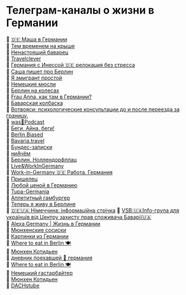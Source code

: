 # Телеграм-каналы о жизни в Германии 
🔸 [🇩🇪 Маша в Германии](https://t.me/maria_germany)  
🔸 [Тем временем на крыше](https://t.me/AufDemDACH)  
🔸 [Ненастоящий баварец](https://t.me/muenchenleben)  
🔸 [Travelclever](https://t.me/travelclever)  
🔸 [Германия с Инессой 🇩🇪 релокация без стресса](https://t.me/inessaderus)  
🔸 [Саша пишет про Берлин](https://t.me/sasha_pishet_pro_berlin)  
🔸 [Я эмигрант простой](https://t.me/prostushki)  
🔸 [Немецкие мюсли](https://t.me/nemusli)  
🔸 [Берлин на колесах](https://t.me/velogidberlin)  
🔸 [Frau Anna, как там в Германии?](https://t.me/fourcups)  
🔸 [Баварская колбаска](https://t.me/bratwurst_de)  
🔸 [Вотвояси: психологические консультации до и после переезда за границу.](https://t.me/votvoyasi)  
🔸 [was📢Podcast](https://t.me/waspodcast)  
🔸 [Беги, Айна, беги!](https://t.me/ainarun)  
🔸 [Berlin Biased](https://t.me/berlinblues)  
🔸 [Bavaria.travel](https://t.me/bavariatravel)  
🔸 [Бундес-записки](https://t.me/danke_bitte)  
🔸 [ниАчём](https://t.me/nia4emhlam)  
🔸 [Берлин. Ноллендорфплац](https://t.me/berlinnollendorfplatz)  
🔸 [Live&WorkInGermany](https://t.me/LiveAndWorkInGermany)  
🔸 [Work-in-Germany 🇩🇪 Работа. Германия](https://t.me/germanworks)  
🔸 [Пришелец](https://t.me/rusdeutschland)  
🔸 [Любой ценой в Германию](https://t.me/nurnochtum)  
🔸 [Tupa-Germania](https://t.me/tupagermania)  
🔸 [Аппетитный гамбургер](https://t.me/apphamburger)  
🔸 [Теперь я живу в Берлине](https://t.me/berlin_ukraina)  
🔸 [🇩🇪🇺🇦 Німеччина: інформаційна стрічка](https://t.me/De_Ua_live) 
🔸 [VSB:🇺🇦Info-група для украïнців від Центру захисту прав споживача Баварії🇺🇦](https://t.me/discussions4ukraintsiv)  
🔸 [Alexa Germany | Жизнь в Германии](https://t.me/alexa_germany)  
🔸 [Мюнхенские сосиски](https://t.me/munichsausages)  
🔸 [Картинки из Германии](https://t.me/die_Schwarzdrossel)  
🔸 [Where to eat in Berlin 🍽](https://t.me/wheretoeatinberlin)  
🔸 [Мюнхен Котидьен](https://t.me/munchen_nice_quotidien)  
🔸 [дневник поехавшей 🚞 германия](https://t.me/poehali_diary)  
🔸 [Where to eat in Berlin 🍽](https://t.me/wheretoeatinberlin)  
🔸 [Немецкий гастарбайтер](https://t.me/gaster_de)  
🔸 [Мюнхен Котидьен](https://t.me/munchen_nice_quotidien)  
🔸 [DACHstube](https://t.me/DACHstube)  
